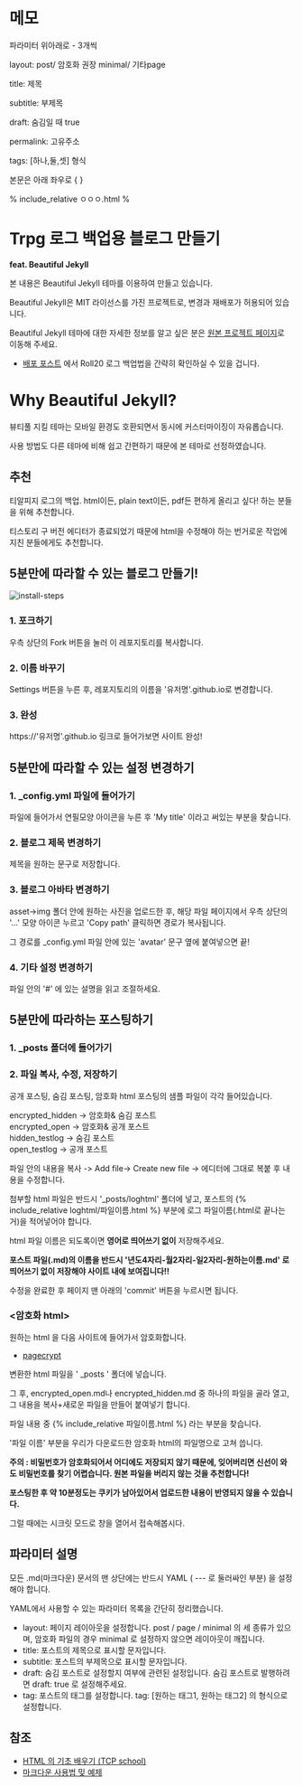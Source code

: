 # 메모
파라미터 위아래로 - 3개씩
  
layout: post/ 암호화 권장 minimal/ 기타page
  
title: 제목
  
subtitle: 부제목
  
draft: 숨김일 때 true
  
permalink: 고유주소
  
tags: [하나,둘,셋] 형식
  
  
본문은 아래 좌우로 { }
  
% include_relative ㅇㅇㅇ.html %
  
  
# Trpg 로그 백업용 블로그 만들기
**feat. Beautiful Jekyll**

본 내용은 Beautiful Jekyll 테마를 이용하여 만들고 있습니다.

Beautiful Jekyll은 MIT 라이선스를 가진 프로젝트로, 변경과 재배포가 허용되어 있습니다.

Beautiful Jekyll 테마에 대한 자세한 정보를 알고 싶은 분은 [원본 프로젝트 페이지](https://github.com/daattali/beautiful-jekyll)로 이동해 주세요.  


+ [배포 포스트](https://posty.pe/3f0nfm) 에서 Roll20 로그 백업법을 간략히 확인하실 수 있을 겁니다.


# Why Beautiful Jekyll?

뷰티풀 지킬 테마는 모바일 환경도 호환되면서 동시에 커스터마이징이 자유롭습니다.

사용 방법도 다른 테마에 비해 쉽고 간편하기 때문에 본 테마로 선정하였습니다.  


## 추천
티알피지 로그의 백업. html이든, plain text이든, pdf든 편하게 올리고 싶다! 하는 분들을 위해 추천합니다.

티스토리 구 버전 에디터가 종료되었기 때문에 html을 수정해야 하는 번거로운 작업에 지친 분들에게도 추천합니다.  


## 5분만에 따라할 수 있는 블로그 만들기!
![install-steps](assets/img/install-steps.gif)
### 1. 포크하기
우측 상단의 Fork 버튼을 눌러 이 레포지토리를 복사합니다.  


### 2. 이름 바꾸기
Settings 버튼을 누른 후, 레포지토리의 이름을 '유저명'.github.io로 변경합니다.  


### 3. 완성
https://'유저명'.github.io  링크로 들어가보면 사이트 완성!  



## 5분만에 따라할 수 있는 설정 변경하기

### 1. _config.yml 파일에 들어가기

파일에 들어가서 연필모양 아이콘을 누른 후 'My title' 이라고 써있는 부분을 찾습니다.

### 2. 블로그 제목 변경하기
제목을 원하는 문구로 저장합니다.

### 3. 블로그 아바타 변경하기
asset->img 폴더 안에 원하는 사진을 업로드한 후, 해당 파일 페이지에서 우측 상단의 '...' 모양 아이콘 누르고 'Copy path' 클릭하면 경로가 복사됩니다.  

그 경로를 _config.yml 파일 안에 있는 'avatar' 문구 옆에 붙여넣으면 끝!

### 4. 기타 설정 변경하기
파일 안의 '#' 에 있는 설명을 읽고 조절하세요.

## 5분만에 따라하는 포스팅하기

### 1. _posts 폴더에 들어가기

### 2. 파일 복사, 수정, 저장하기
공개 포스팅, 숨김 포스팅, 암호화 html 포스팅의 샘플 파일이 각각 들어있습니다.

encrypted_hidden -> 암호화& 숨김 포스트  
encrypted_open -> 암호화& 공개 포스트  
hidden_testlog -> 숨김 포스트  
open_testlog -> 공개 포스트  

파일 안의 내용을 복사 -> Add file-> Create new file -> 에디터에 그대로 복붙 후 내용을 수정합니다.

첨부할 html 파일은 반드시 '_posts/loghtml' 폴더에 넣고, 포스트의 {% include_relative loghtml/파일이름.html %} 부분에 로그 파일이름(.html로 끝나는거)을 적어넣어야 합니다.  

html 파일 이름은 되도록이면 **영어로 띄어쓰기 없이** 저장해주세요. 
 
**포스트 파일(.md)의 이름을 반드시 '년도4자리-월2자리-일2자리-원하는이름.md' 로 띄어쓰기 없이 저장해야 사이트 내에 보여집니다!!**  

수정을 완료한 후 페이지 맨 아래의 'commit' 버튼을 누르시면 됩니다.

### <암호화 html>
원하는 html 을 다음 사이트에 들어가서 암호화합니다.  
- [pagecrypt](https://www.maxlaumeister.com/pagecrypt/)  

변환한 html 파일을 ' _posts ' 폴더에 넣습니다.

그 후, encrypted_open.md나 encrypted_hidden.md 중 하나의 파일을 골라 열고, 그 내용을 복사+새로운 파일을 만들어 붙여넣기 합니다.

파일 내용 중 {% include_relative 파일이름.html %} 라는 부분을 찾습니다.

'파일 이름' 부분을 우리가 다운로드한 암호화 html의 파일명으로 고쳐 씁니다.

**주의 : 비밀번호가 암호화되어서 어디에도 저장되지 않기 때문에, 잊어버리면 신선이 와도 비밀번호를 찾기 어렵습니다. 원본 파일을 버리지 않는 것을 추천합니다!**

**포스팅한 후 약 10분정도는 쿠키가 남아있어서 업로드한 내용이 반영되지 않을 수 있습니다.**

그럴 때에는 시크릿 모드로 창을 열어서 접속해봅시다.


## 파라미터 설명

모든 .md(마크다운) 문서의 맨 상단에는 반드시 YAML ( --- 로 둘러싸인 부분) 을 설정해야 합니다.

YAML에서 사용할 수 있는 파라미터 목록을 간단히 정리했습니다.

- layout: 페이지 레이아웃을 설정합니다. post / page / minimal 의 세 종류가 있으며, 암호화 파일의 경우 minimal 로 설정하지 않으면 레이아웃이 깨집니다.
- title: 포스트의 제목으로 표시할 문자입니다.
- subtitle: 포스트의 부제목으로 표시할 문자입니다.
- draft: 숨김 포스트로 설정할지 여부에 관련된 설정입니다. 숨김 포스트로 발행하려면 draft: true 로 설정해주세요.
- tag: 포스트의 태그를 설정합니다. tag: [원하는 태그1, 원하는 태그2] 의 형식으로 설정합니다.



## 참조
- [HTML 의 기초 배우기 (TCP school)](http://tcpschool.com/html/intro)
- [마크다운 사용법 밎 예제](https://theorydb.github.io/envops/2019/05/22/envops-blog-how-to-use-md/)






